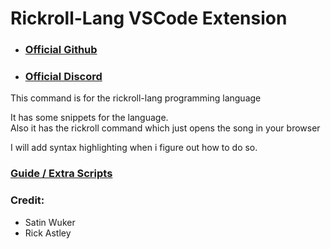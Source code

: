 # Rickroll-Lang VSCode Extension

* ### [Official Github](https://github.com/Rick-Lang/rickroll-lang/)
* ### [Official Discord](https://discord.gg/A9VajuEPf7)

This command is for the rickroll-lang programming language

It has some snippets for the language.  
Also it has the rickroll command which just opens the song in your browser

I will add syntax highlighting when i figure out how to do so.

### [Guide / Extra Scripts](https://github.com/FusionSid/Rick-Lang-Scripts) 

### Credit:
- Satin Wuker
- Rick Astley

